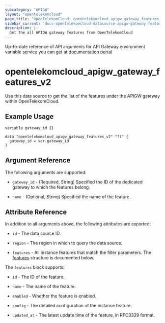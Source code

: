 ```yaml
---
subcategory: "APIGW"
layout: "opentelekomcloud"
page_title: "OpenTelekomCloud: opentelekomcloud_apigw_gateway_features_v2"
sidebar_current: "docs-opentelekomcloud-datasource-apigw-gateway-features-v2"
description: |-
  Get the all APIGW gateway features from OpenTelekomCloud
---
```


Up-to-date reference of API arguments for API Gateway environment variable service you can get at
[documentation portal](https://docs.otc.t-systems.com/api-gateway/api-ref/dedicated_gateway_apis_v2/gateway_feature_management/querying_gateway_features.html)

# opentelekomcloud_apigw_gateway_features_v2

Use this data source to get the list of the features under the APIGW gateway within OpenTelekomCloud.

## Example Usage

```hcl
variable gateway_id {}

data "opentelekomcloud_apigw_gateway_features_v2" "ft" {
  gateway_id = var.gateway_id
}
```

## Argument Reference

The following arguments are supported:

* `gateway_id` - (Required, String) Specified the ID of the dedicated gateway to which the features belong.

* `name` - (Optional, String) Specified the name of the feature.

## Attribute Reference

In addition to all arguments above, the following attributes are exported:

* `id` - The data source ID.

* `region` - The region in which to query the data source.

* `features` - All instance features that match the filter parameters.
  The [features](#instance_features) structure is documented below.

<a name="instance_features"></a>
The `features` block supports:

* `id` - The ID of the feature.

* `name` - The name of the feature.

* `enabled` - Whether the feature is enabled.

* `config` - The detailed configuration of the instance feature.

* `updated_at` - The latest update time of the feature, in RFC3339 format.
